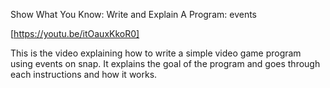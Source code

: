 Show What You Know: Write and Explain A Program: events

[https://youtu.be/itOauxKkoR0]

This is the video explaining how to write a simple video game program using events on snap. It explains the goal of the program and goes through each instructions and how it works.
